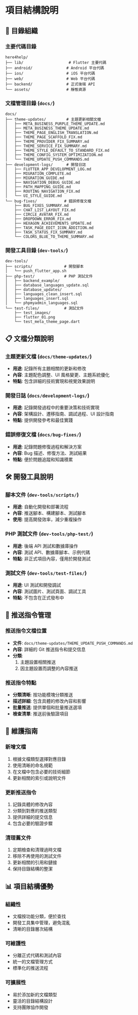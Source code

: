 # 項目結構說明

## 📁 目錄組織

### 主要代碼目錄
```
here4help/
├── lib/                    # Flutter 主要代碼
├── android/               # Android 平台代碼
├── ios/                   # iOS 平台代碼
├── web/                   # Web 平台代碼
├── backend/               # 正式後端 API
└── assets/                # 靜態資源
```

### 文檔管理目錄 (`docs/`)
```
docs/
├── theme-updates/         # 主題更新相關文檔
│   ├── META_BUSINESS_PURPLE_THEME_UPDATE.md
│   ├── META_BUSINESS_THEME_UPDATE.md
│   ├── THEME_PAGE_ENGLISH_TRANSLATION.md
│   ├── THEME_PAGE_SCAFFOLD_FIX.md
│   ├── THEME_PROVIDER_FIX_SUMMARY.md
│   ├── THEME_SERVICE_FIX_SUMMARY.md
│   ├── THEME_STYLE_DEFAULT_TO_STANDARD_FIX.md
│   ├── THEME_CONFIG_SYSTEM_OPTIMIZATION.md
│   └── THEME_UPDATE_PUSH_COMMANDS.md
├── development-logs/      # 開發日誌
│   ├── FLUTTER_APP_DEVELOPMENT_LOG.md
│   ├── MIGRATION_COMPLETE.md
│   ├── MIGRATION_GUIDE.md
│   ├── NAVIGATION_DEBUG_GUIDE.md
│   ├── PATH_MAPPING_GUIDE.md
│   ├── ROUTING_NAVIGATION_FIX.md
│   └── UI_STYLE_GUIDE.md
└── bug-fixes/            # 錯誤修復文檔
    ├── BUG_FIXES_SUMMARY.md
    ├── CHAT_LIST_LAYOUT_FIX.md
    ├── CIRCLE_AVATAR_FIX.md
    ├── DROPDOWN_ERROR_FIX.md
    ├── HEXAGON_ACHIEVEMENTS_UPDATE.md
    ├── TASK_PAGE_EDIT_ICON_ADDITION.md
    ├── TASK_STATUS_FIX_SUMMARY.md
    └── COLORS_BLUE_TO_THEME_SUMMARY.md
```

### 開發工具目錄 (`dev-tools/`)
```
dev-tools/
├── scripts/              # 開發腳本
│   └── push_flutter_app.sh
├── php-test/             # PHP 測試文件
│   ├── backend_example/
│   ├── database_languages_update.sql
│   ├── database_updates/
│   ├── languages_clean_insert.sql
│   ├── languages_insert.sql
│   └── phpmyadmin_languages.sql
└── test-files/           # 測試文件
    ├── test_images/
    ├── flutter_01.png
    └── test_meta_theme_page.dart
```

## 📋 文檔分類說明

### 主題更新文檔 (`docs/theme-updates/`)
- **用途**: 記錄所有主題相關的更新和修改
- **內容**: 主題配色調整、UI 風格變更、主題系統優化
- **特點**: 包含詳細的技術實現和視覺效果說明

### 開發日誌 (`docs/development-logs/`)
- **用途**: 記錄開發過程中的重要決策和技術實現
- **內容**: 架構設計、遷移指南、調試過程、UI 設計指南
- **特點**: 提供開發參考和最佳實踐

### 錯誤修復文檔 (`docs/bug-fixes/`)
- **用途**: 記錄問題修復過程和解決方案
- **內容**: Bug 描述、修復方法、測試結果
- **特點**: 便於問題追蹤和知識積累

## 🛠️ 開發工具說明

### 腳本文件 (`dev-tools/scripts/`)
- **用途**: 自動化開發和部署流程
- **內容**: 推送腳本、構建腳本、測試腳本
- **使用**: 提高開發效率，減少重複操作

### PHP 測試文件 (`dev-tools/php-test/`)
- **用途**: 後端 API 測試和數據庫操作
- **內容**: 測試 API、數據庫腳本、示例代碼
- **特點**: 非正式項目內容，僅用於開發測試

### 測試文件 (`dev-tools/test-files/`)
- **用途**: UI 測試和開發調試
- **內容**: 測試圖片、測試頁面、調試工具
- **特點**: 不包含在正式發布中

## 📝 推送指令管理

### 推送指令文檔位置
- **文件**: `docs/theme-updates/THEME_UPDATE_PUSH_COMMANDS.md`
- **內容**: 詳細的 Git 推送指令和提交信息
- **分類**: 
  1. 主題設置相關推送
  2. 因主題設置而調整的內容推送

### 推送指令特點
- **分類清晰**: 按功能模塊分類推送
- **描述詳細**: 包含具體的修改內容和影響
- **批量推送**: 提供單個和批量推送選項
- **檢查清單**: 推送前後驗證項目

## 🔄 維護指南

### 新增文檔
1. 根據文檔類型選擇對應目錄
2. 使用清晰的命名規範
3. 在文檔中包含必要的技術細節
4. 更新相關的索引或說明文件

### 更新推送指令
1. 記錄具體的修改內容
2. 分類到對應的推送類型
3. 提供詳細的提交信息
4. 包含必要的驗證步驟

### 清理舊文件
1. 定期檢查和清理過時文檔
2. 移除不再使用的測試文件
3. 更新相關的引用和鏈接
4. 保持目錄結構的整潔

## 📊 項目結構優勢

### 組織性
- 文檔按功能分類，便於查找
- 開發工具集中管理，避免混亂
- 清晰的目錄層次結構

### 可維護性
- 分離正式代碼和測試內容
- 統一的文檔管理方式
- 標準化的推送流程

### 可擴展性
- 易於添加新的文檔類型
- 靈活的目錄結構設計
- 支持團隊協作開發 